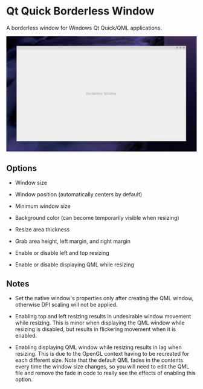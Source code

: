 # Qt Quick Borderless Window
A borderless window for Windows Qt Quick/QML applications.

![Preview](Preview.png)

## Options
   * Window size

   * Window position (automatically centers by default)

   * Minimum window size

   * Background color (can become temporarily visible when resizing)

   * Resize area thickness

   * Grab area height, left margin, and right margin

   * Enable or disable left and top resizing

   * Enable or disable displaying QML while resizing

## Notes
   * Set the native window's properties only after creating the QML window, otherwise DPI scaling will not be applied.

   * Enabling top and left resizing results in undesirable window movement while
      resizing. This is minor when displaying the QML window while resizing is
      disabled, but results in flickering movement when it is enabled.

   * Enabling displaying QML window while resizing results in lag when resizing. This is
      due to the OpenGL context having to be recreated for each different size. Note
      that the default QML fades in the contents every time the window size changes,
      so you will need to edit the QML file and remove the fade in code to really see
      the effects of enabling this option.